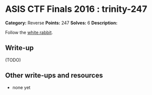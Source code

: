# ASIS CTF Finals 2016 : trinity-247

**Category:** Reverse
**Points:** 247
**Solves:** 6
**Description:**

Follow the [white rabbit](trinity.txz).

## Write-up

(TODO)

## Other write-ups and resources

* none yet
